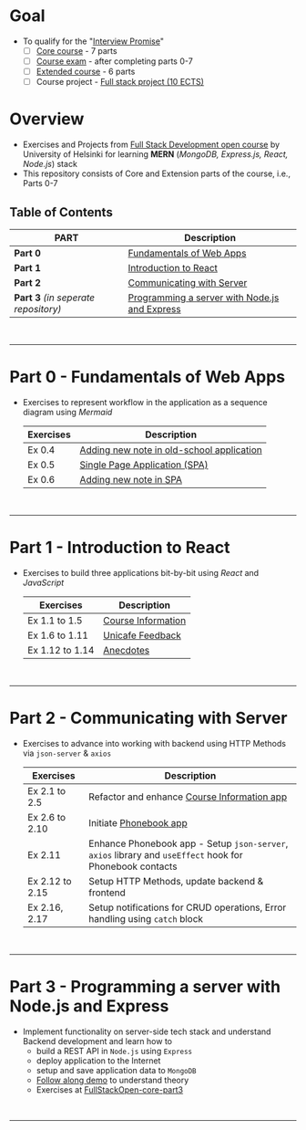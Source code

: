 # Goal
- To qualify for the "[Interview Promise](https://fullstackopen.com/en/part0/general_info#interview-promise)"
    - [ ]  [Core course](https://fullstackopen.com/en/part0/general_info#parts-and-completion) - 7 parts
    - [ ]  [Course exam](https://fullstackopen.com/en/part0/general_info#the-course-exam) - after completing parts 0-7
    - [ ]  [Extended course](https://fullstackopen.com/en/part0/general_info#parts-and-completion) - 6 parts
    - [ ]  Course project - [Full stack project (10 ECTS)](https://fullstackopen.com/en/part0/general_info#full-stack-project)

# Overview
- Exercises and Projects from [Full Stack Development open course](https://fullstackopen.com/en/) by University of Helsinki for learning **MERN** (_MongoDB, Express.js, React, Node.js_) stack
- This repository consists of Core and Extension parts of the course, i.e., Parts 0-7

## Table of Contents
| PART | Description |
| --- | --- |
| **Part 0** | [Fundamentals of Web Apps](#part-0---fundamentals-of-web-apps) |
| **Part 1** | [Introduction to React](#part-1---introduction-to-react) |
| **Part 2** | [Communicating with Server](#part-2---communicating-with-server) |
| **Part 3** _(in seperate repository)_| [Programming a server with Node.js and Express](#part-3---programming-a-server-with-nodejs-and-express) |

<br>
<hr>

# Part 0 - Fundamentals of Web Apps
- Exercises to represent workflow in the application as a sequence diagram using _Mermaid_

    | Exercises | Description |
    | --- | --- |
    | Ex 0.4 | [Adding new note in old-school application](/part0/new-note-diagram.md) |
    | Ex 0.5 | [Single Page Application (SPA)](/part0/spa-diagram.md) |
    | Ex 0.6 | [Adding new note in SPA](/part0/spa-new-note-diagram.md) |

<br>
<hr>

# Part 1 - Introduction to React
- Exercises to build three applications bit-by-bit using _React_ and _JavaScript_

    | Exercises | Description |
    | --- | --- |
    | Ex 1.1 to 1.5 | [Course Information](/part1/courseinfo/src/App.jsx) |
    | Ex 1.6 to 1.11 | [Unicafe Feedback](/part1/unicafe-feedback/src/App.jsx) |
    | Ex 1.12 to 1.14 | [Anecdotes](/part1/anecdotes/src/App.jsx) |

<br>
<hr>

# Part 2 - Communicating with Server
- Exercises to advance into working with backend using HTTP Methods via `json-server` & `axios`

    | Exercises | Description |
    | --- | --- |
    | Ex 2.1 to 2.5 | Refactor and enhance [Course Information app](/part2/courseinfo/src/App.jsx) |
    | Ex 2.6 to 2.10 | Initiate [Phonebook app](/part2/phonebook/src/App.jsx) |
    | Ex 2.11 | Enhance Phonebook app - Setup `json-server`, `axios` library and `useEffect` hook for Phonebook contacts |
    | Ex 2.12 to 2.15 | Setup HTTP Methods, update backend & frontend |
    | Ex 2.16, 2.17 | Setup notifications for CRUD operations, Error handling using `catch` block |

<br>
<hr>

# Part 3 - Programming a server with Node.js and Express
- Implement functionality on server-side tech stack and understand Backend development and learn how to
    - build a REST API in `Node.js` using `Express`
    - deploy application to the Internet
    - setup and save application data to `MongoDB`
    - [Follow along demo](/part3/demo/index.js) to understand theory
    - Exercises at [FullStackOpen-core-part3](https://github.com/prak112/FullStackOpen-core-part3)

<br>
<hr>